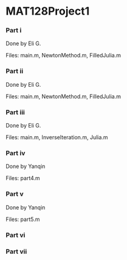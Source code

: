 # MAT128Project1


### Part i
Done by Eli G.

Files: main.m, NewtonMethod.m, FilledJulia.m


### Part ii
Done by Eli G.

Files: main.m, NewtonMethod.m, FilledJulia.m


### Part iii
Done by Eli G.

Files: main.m, InverseIteration.m, Julia.m


### Part iv
Done by Yanqin

Files: part4.m


### Part v
Done by Yanqin

Files: part5.m


### Part vi



### Part vii
